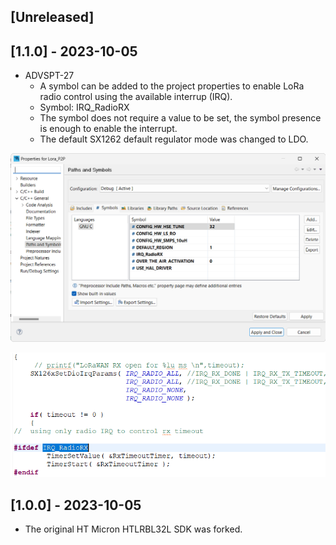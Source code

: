 ## [Unreleased]

## [1.1.0] - 2023-10-05

- ADVSPT-27
    - A symbol can be added to the project properties to enable LoRa radio control using the available interrup (IRQ).
    - Symbol: IRQ_RadioRX
    - The symbol does not require a value to be set, the symbol presence is enough to enable the interrupt.
    - The default SX1262 default regulator mode was changed to LDO.

![Alt text](./assets/advspt-27-0.png)

![Alt text](./assets/advspt-27-1.png)

## [1.0.0] - 2023-10-05

- The original HT Micron HTLRBL32L SDK was forked.